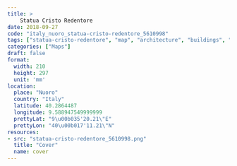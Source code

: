 ```yaml
---
title: > 
    Statua Cristo Redentore
date: 2018-09-27
code: "italy_nuoro_statua-cristo-redentore_5610998"
tags: ["statua-cristo-redentore", "map", "architecture", "buildings", "Nuoro", "Italy"]
categories: ["Maps"]
draft: false
format:
  width: 210
  height: 297
  unit: 'mm'
location:
  place: "Nuoro"
  country: "Italy"
  latitude: 40.2864487
  longitude: 9.588947549999999
  prettyLat: "9\u00b035'20.21\"E"
  prettyLon: "40\u00b017'11.21\"N"
resources:
- src: "statua-cristo-redentore_5610998.png"
  title: "Cover"
  name: cover
---
```

